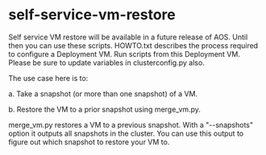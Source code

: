 # self-service-vm-restore

Self service VM restore will be available in a future release of AOS. Until then you can use these scripts.
HOWTO.txt describes the process required to configure a Deployment VM. Run scripts from this Deployment VM.
Please be sure to update variables in clusterconfig.py also.

The use case here is to:

a. Take a snapshot (or more than one snapshot) of a VM.

b. Restore the VM to a prior snapshot using merge_vm.py.

merge_vm.py restores a VM to a previous snapshot. With a "--snapshots" option it outputs all snapshots in the cluster. You can use this output to figure out which snapshot to restore your VM to.


